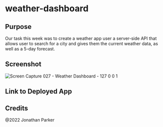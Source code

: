 # weather-dashboard

## Purpose

Our task this week was to create a weather app user a server-side API that allows user to search for a city and gives them the current weather data, as well as a 5-day forecast.

## Screenshot

![Screen Capture 027 - Weather Dashboard - 127 0 0 1](https://user-images.githubusercontent.com/90992593/157779035-d877e5ca-83e2-437c-99c3-9eba4feb1667.jpg)

## Link to Deployed App



## Credits
@2022 Jonathan Parker
